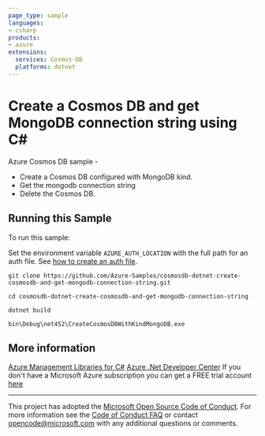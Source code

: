 ```yaml
---
page_type: sample
languages:
- csharp
products:
- azure
extensions:
  services: Cosmos-DB
  platforms: dotnet
---
```


# Create a Cosmos DB and get MongoDB connection string using C# #

 Azure Cosmos DB sample -
  - Create a Cosmos DB configured with MongoDB kind.
  - Get the mongodb connection string
  - Delete the Cosmos DB.


## Running this Sample ##

To run this sample:

Set the environment variable `AZURE_AUTH_LOCATION` with the full path for an auth file. See [how to create an auth file](https://github.com/Azure/azure-libraries-for-net/blob/master/AUTH.md).

    git clone https://github.com/Azure-Samples/cosmosdb-dotnet-create-cosmosdb-and-get-mongodb-connection-string.git

    cd cosmosdb-dotnet-create-cosmosdb-and-get-mongodb-connection-string

    dotnet build

    bin\Debug\net452\CreateCosmosDBWithKindMongoDB.exe

## More information ##

[Azure Management Libraries for C#](https://github.com/Azure/azure-sdk-for-net/tree/Fluent)
[Azure .Net Developer Center](https://azure.microsoft.com/en-us/develop/net/)
If you don't have a Microsoft Azure subscription you can get a FREE trial account [here](http://go.microsoft.com/fwlink/?LinkId=330212)

---

This project has adopted the [Microsoft Open Source Code of Conduct](https://opensource.microsoft.com/codeofconduct/). For more information see the [Code of Conduct FAQ](https://opensource.microsoft.com/codeofconduct/faq/) or contact [opencode@microsoft.com](mailto:opencode@microsoft.com) with any additional questions or comments.
